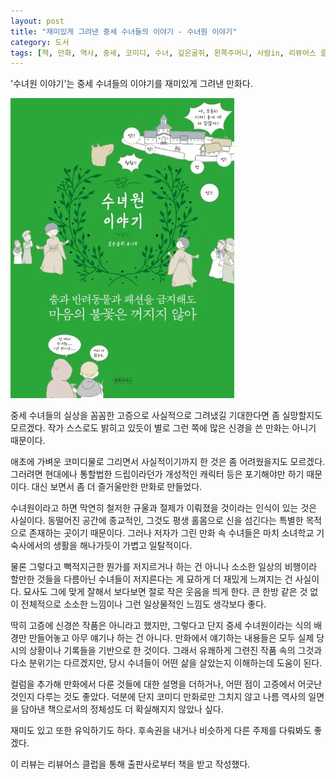 ```yaml
---
layout: post
title: "재미있게 그려낸 중세 수녀들의 이야기 - 수녀원 이야기"
category: 도서
tags: [책, 만화, 역사, 중세, 코미디, 수녀, 깊은굴쥐, 왼쪽주머니, 사람in, 리뷰어스 클럽, 서평]
---
```


'수녀원 이야기'는
중세 수녀들의 이야기를 재미있게 그려낸 만화다.

![표지](/images/book/ghoulgees-nonery-tales-comic-book-h480.jpg)

중세 수녀들의 실상을 꼼꼼한 고증으로 사실적으로 그려냈길 기대한다면 좀 실망할지도 모르겠다.
작가 스스로도 밝히고 있듯이 별로 그런 쪽에 많은 신경을 쓴 만화는 아니기 때문이다.

애초에 가벼운 코미디물로 그리면서 사실적이기까지 한 것은 좀 어려웠을지도 모르겠다.
그러려면 현대에나 통할법한 드립이라던가 개성적인 캐릭터 등은 포기해야만 하기 때문이다.
대신 보면서 좀 더 즐거울만한 만화로 만들었다.

수녀원이라고 하면 막연히 철저한 규울과 절제가 이뤄졌을 것이라는 인식이 있는 것은 사실이다.
동떨어진 공간에 종교적인, 그것도 평생 홀몸으로 신을 섬긴다는 특별한 목적으로 존재하는 곳이기 때문이다.
그러나 저자가 그린 만화 속 수녀들은 마치 소녀학교 기숙사에서의 생활을 해나가듯이 가볍고 일탈적이다.

물론 그렇다고 뻑적지근한 뭔가를 저지르거나 하는 건 아니나
소소한 일상의 비행이라 할만한 것들을 다름아닌 수녀들이 저지른다는 게 묘하게 더 재밌게 느껴지는 건 사실이다.
묘사도 그에 맞게 잘해서 보다보면 절로 작은 웃음을 띄게 한다.
큰 한방 같은 것 없이 전체적으로 소소한 느낌이나
그런 일상물적인 느낌도 생각보다 좋다.

딱히 고증에 신경쓴 작품은 아니라고 했지만,
그렇다고 단지 중세 수녀원이라는 식의 배경만 만들어놓고 아무 얘기나 하는 건 아니다.
만화에서 얘기하는 내용들은 모두 실제 당시의 상황이나 기록들을 기반으로 한 것이다.
그래서 유쾌하게 그련진 작품 속의 그것과 다소 분위기는 다르겠지만,
당시 수녀들이 어떤 삶을 살았는지 이해하는데 도움이 된다.

컬럼을 추가해 만화에서 다룬 것들에 대한 설명을 더하거나,
어떤 점이 고증에서 어긋난 것인지 다루는 것도 좋았다.
덕분에 단지 코미디 만화로만 그치지 않고 나름 역사의 일면을 담아낸 책으로서의 정체성도 더 확실해지지 않았나 싶다.

재미도 있고 또한 유익하기도 하다.
후속권을 내거나 비슷하게 다른 주제를 다뤄봐도 좋겠다.



<div class="im im-info">
이 리뷰는 리뷰어스 클럽을 통해 출판사로부터 책을 받고 작성했다.
</div>
